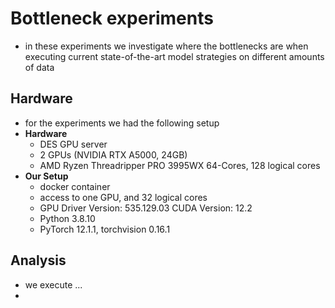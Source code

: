 # Bottleneck experiments

- in these experiments we investigate where the bottlenecks are when executing current state-of-the-art model strategies
  on different amounts of data

## Hardware

- for the experiments we had the following setup
- **Hardware**
    - DES GPU server
    - 2 GPUs (NVIDIA RTX A5000, 24GB)
    - AMD Ryzen Threadripper PRO 3995WX 64-Cores, 128 logical cores
- **Our Setup**
    - docker container
    - access to one GPU, and 32 logical cores
    - GPU Driver Version: 535.129.03 CUDA Version: 12.2
    - Python 3.8.10
    - PyTorch 12.1.1, torchvision 0.16.1

## Analysis

- we execute ...
- 